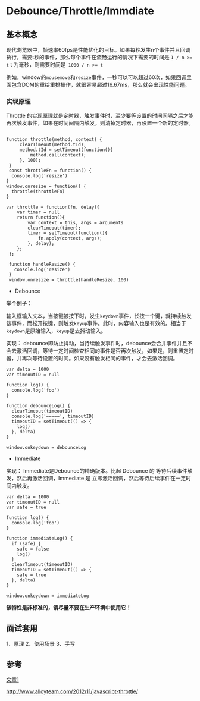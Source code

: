 # Debounce/Throttle/Immdiate

## 基本概念

现代浏览器中，帧速率60fps是性能优化的目标。如果每秒发生n个事件并且回调执行，需要t秒的事件，那么每个事件在流畅运行的情况下需要的时间是 `1 / n >= t`
t 为毫秒，则需要时间是` 1000 / n >= t`

例如，window的`mousemove`和`resize`事件，一秒可以可以超过60次，如果回调里面包含DOM的重绘重排操作，就很容易超过16.67ms，那么就会出现性能问题。

### 实现原理

Throttle 的实现原理就是定时器，触发事件时，至少要等设置的时间间隔之后才能再次触发事件，如果在时间间隔内触发，则清掉定时器，再设置一个新的定时器。
```

function throttle(method, context) {
     clearTimeout(method.tId);
     method.tId = setTimeout(function(){
         method.call(context);
     }, 100);
 }
 const throttleFn = function() {
  console.log('resize')
}
window.onresize = function() {
  throttle(throttleFn)
}
```

```
var throttle = function(fn, delay){
 	var timer = null
 	return function(){
 		var context = this, args = arguments
 		clearTimeout(timer);
 		timer = setTimeout(function(){
 			fn.apply(context, args);
 		}, delay);
 	};
 };
 
 function handleResize() {
   console.log('resize')
 }
 window.onresize = throttle(handleResize, 100)

```
  * Debounce

举个例子：

输入框输入文本，当按键被按下时，发生`keydown`事件，长按一个键，就持续触发该事件，而松开按键，则触发`keyup`事件。此时，内容输入也是有效的。相当于`keydown`是原始输入，`keyup`是去抖动输入。

实现：
debounce即防止抖动，当持续触发事件时，debounce会合并事件并且不会去激活回调，等待一定时间检查相同的事件是否再次触发，如果是，则重置定时器，并再次等待设置的时间。如果没有触发相同的事件，才会去激活回调。

```
var delta = 1000
var timeoutID = null
 
function log() {
  console.log('foo')
}
 
function debounceLog() {
  clearTimeout(timeoutID)
  console.log('=====', timeoutID)
  timeoutID = setTimeout(() => {
    log()
  }, delta)
}
 
window.onkeydown = debounceLog
```

  * Immediate

实现：
Immediate是Debounce的精确版本。比起 Debounce 的 等待后续事件触发，然后再激活回调，Immediate 是 立即激活回调，然后等待后续事件在一定时间内触发。
```
var delta = 1000
var timeoutID = null
var safe = true
 
function log() {
  console.log('foo')
}
 
function immediateLog() {
  if (safe) {
    safe = false
    log()
  }
  clearTimeout(timeoutID)
  timeoutID = setTimeout(() => {
    safe = true
  }, delta)
}
 
window.onkeydown = immediateLog
```


**该特性是非标准的，请尽量不要在生产环境中使用它！**

## 面试套用

1、原理
2、使用场景
3、手写

## 参考
[文章1](https://www.html.cn/archives/6589)

http://www.alloyteam.com/2012/11/javascript-throttle/





